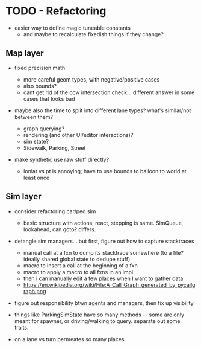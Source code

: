 # TODO - Refactoring

- easier way to define magic tuneable constants
	- and maybe to recalculate fixedish things if they change?

## Map layer

- fixed precision math
	- more careful geom types, with negative/positive cases
	- also bounds?
	- cant get rid of the ccw intersection check... different answer in some cases that looks bad

- maybe also the time to split into different lane types? what's similar/not between them?
	- graph querying?
	- rendering (and other UI/editor interactions)?
	- sim state?
	- Sidewalk, Parking, Street

- make synthetic use raw stuff directly?
	- lonlat vs pt is annoying; have to use bounds to balloon to world at least once

## Sim layer

- consider refactoring car/ped sim
	- basic structure with actions, react, stepping is same. SimQueue, lookahead, can goto? differs.

- detangle sim managers... but first, figure out how to capture stacktraces
	- manual call at a fxn to dump its stacktrace somewhere (to a file? ideally shared global state to dedupe stuff)
	- macro to insert a call at the beginning of a fxn
	- macro to apply a macro to all fxns in an impl
	- then i can manually edit a few places when I want to gather data
	- https://en.wikipedia.org/wiki/File:A_Call_Graph_generated_by_pycallgraph.png
- figure out responsibility btwn agents and managers, then fix up visibility
- things like ParkingSimState have so many methods -- some are only
  meant for spawner, or driving/walking to query. separate out some
  traits.

- on a lane vs turn permeates so many places
